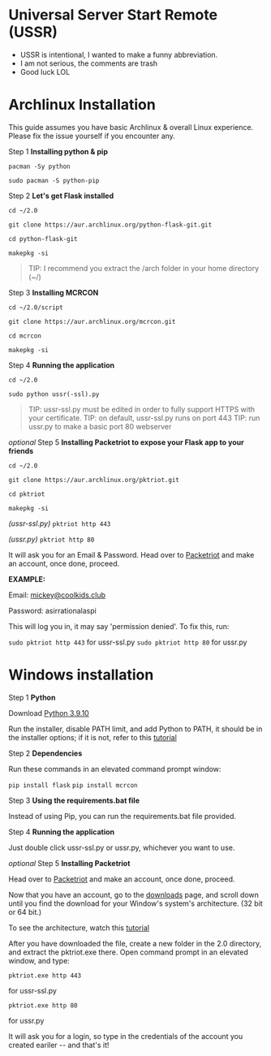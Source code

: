 # Universal Server Start Remote (USSR)
* USSR is intentional, I wanted to make a funny abbreviation.
* I am not serious, the comments are trash
* Good luck LOL

# Archlinux Installation
This guide assumes you have basic Archlinux & overall Linux experience. Please fix the issue yourself if you encounter any.

Step 1 **Installing python & pip**

`pacman -Sy python`

`sudo pacman -S python-pip`

Step 2 **Let's get Flask installed**

`cd ~/2.0`

`git clone https://aur.archlinux.org/python-flask-git.git`

`cd python-flask-git`

`makepkg -si`

> TIP: I recommend you extract the /arch folder in your home directory (~/)

Step 3 **Installing MCRCON**

`cd ~/2.0/script`

`git clone https://aur.archlinux.org/mcrcon.git`

`cd mcrcon`

`makepkg -si`

Step 4 **Running the application**

`cd ~/2.0`

`sudo python ussr(-ssl).py`

> TIP: ussr-ssl.py must be edited in order to fully support HTTPS with your certificate.
> TIP: on default, ussr-ssl.py runs on port 443
> TIP: run ussr.py to make a basic port 80 webserver

*optional* Step 5 **Installing Packetriot to expose your Flask app to your friends**

`cd ~/2.0`

`git clone https://aur.archlinux.org/pktriot.git`

`cd pktriot`

`makepkg -si`

*(ussr-ssl.py)* `pktriot http 443` 

*(ussr.py)* `pktriot http 80 `

It will ask you for an Email & Password. Head over to [Packetriot](https://packetriot.com/) and make an account, once done, proceed.

**EXAMPLE:**

Email: mickey@coolkids.club

Password: asirrationalaspi

This will log you in, it may say 'permission denied'. To fix this, run:

`sudo pktriot http 443` for ussr-ssl.py
`sudo pktriot http 80` for ussr.py

# Windows installation

Step 1 **Python**

Download [Python 3.9.10](https://www.python.org/downloads/)

Run the installer, disable PATH limit, and add Python to PATH, it should be in the installer options; if it is not, refer to this [tutorial](https://www.youtube.com/watch?v=Y2q_b4ugPWk)

Step 2 **Dependencies**

Run these commands in an elevated command prompt window:

`pip install flask`
`pip install mcrcon`

Step 3 **Using the requirements.bat file**

Instead of using Pip, you can run the requirements.bat file provided.

Step 4 **Running the application**

Just double click ussr-ssl.py or ussr.py, whichever you want to use.

*optional* Step 5 **Installing Packetriot**

Head over to [Packetriot](https://packetriot.com/) and make an account, once done, proceed.

Now that you have an account, go to the [downloads](https://packetriot.com/downloads) page, and scroll down until you find the download for your Window's system's architecture. (32 bit or 64 bit.)

To see the architecture, watch this [tutorial](https://www.youtube.com/watch?v=gHeiQTn0_JU)

After you have downloaded the file, create a new folder in the 2.0 directory, and extract the pktriot.exe there. Open command prompt in an elevated window, and type:

`pktriot.exe http 443`

for ussr-ssl.py

`pktriot.exe http 80`

for ussr.py

It will ask you for a login, so type in the credentials of the account you created eariler -- and that's it!

